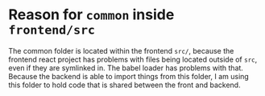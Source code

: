 # Reason for `common` inside `frontend/src`

The common folder is located within the frontend `src/`, because the frontend react project has problems with files being located outside of `src`, even if they are symlinked in. The babel loader has problems with that. Because the backend is able to import things from this folder, I am using this folder to hold code that is shared between the front and backend.
